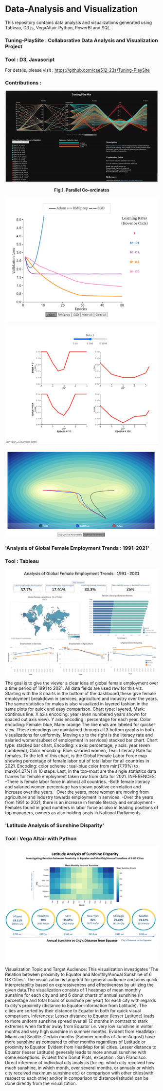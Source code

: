 # Data-Analysis and Visualization
This repository contains data analysis and visualizations generated using Tableau, D3.js, VegaAltair-Python, PowerBI and SQL. 

### Tuning-PlaySite : Collaborative Data Analysis and Visualization Project 
### Tool : D3, Javascript 
For details, please visit : https://github.com/cse512-23s/Tuning-PlaySite 


### Contributions :

<p align="center">
  <img src="Images/d3_parallelcoords.gif" alt="Fig.1. Parallel Co-ordinates" width="500" height="300" />
</p>

<p align="center">
  <strong>Fig.1. Parallel Co-ordinates</strong>
</p>



<p align="center">
  <img src="Images/tuning-playsite-pg3.png" />
</p>

<p align="center">
  <img src="Images/tuning-playsite-pg4-1.png" />
</p>

<p align="center">
  <img src="Images/tuning-playsite-pg4-2.png" />
</p>


### 'Analysis of Global Female Employment Trends : 1991-2021'
### Tool : Tableau 

<p align="center">
  <img src="Images/global_female_employment_trends_dashboard.png" />
</p>

The goal is to give the viewer a clear idea of global female employment over a time period of 1991 to 2021. All data fields are used raw for this viz. Starting with the 3 charts in the bottom of the dashboard,these give female employment breakdown in services, agriculture and industry over the years. The same statistics for males is also visualized in layered fashion in the same plots for quick and easy comparison. Chart type: layered, Mark: continous line. X axis encoding: year (even numbered years shown for spaced out axis view). Y axis encoding : percentage for each year. Color encoding: Female: blue, Male: orange The line ends are labeled for quicker view. These encodings are maintained through all 3 bottom graphs in both visualizations for uniformity. Moving up to the right is the literacy rate and salaried women(subset of employment in services) stacked bar chart. Chart type: stacked bar chart, Encoding: x axis: percentage, y axis: year (even numbered), Color encoding: Blue: salaried women, Teal: Literacy Rate for females. To the left of this chart, is the Global Female Labor Force map showing percentage of female labor out of total labor for all countries in 2021. Encoding: color scheme : teal-blue color from min(7.79%) to max(64.27%) in 10 steps. Last, in the top-most are the single statistics data frames for female employment taken raw from data for 2021.
INFERENCES: -There is female labor force in almost all countries. -Both female literacy and salaried women percentage has shown positive correlation and increase over the years. -Over the years, more women are moving from agriculture and industry towards employment in services. -Over the years from 1991 to 2021, there is an increase in female literacy and employment -Females found in good numbers in labor force as also in leading positions of top managers, owners as also holding seats in National Parliaments.


### 'Latitude Analysis of Sunshine Disparity' 
### Tool : Vega Altair with Python

<p align="center">
  <img src="Images/vega.png" />
</p>


Visualization Topic and Target Audience: This visualization investigates 'The Relation between proximity to Equator and Monthly/Annual Sunshine of 6 US Cities'. The visualization is targeted for general audience and aims quick interpretability based on expressiveness and effectiveness by utilizing the given data.The visualization consists of 1 heatmap of mean monthly sunshine for each city and and 6 donut charts of annual sunshine (in percentage and total hours of sunshine per year) for each city with regards to city's proximity (distance to Equator-information from Latitude). The cities are sorted by their distance to Equator in both for quick visual comparison. 
Inferences:
Lesser distance to Equator (lesser Latitude) leads to more uniform sunshine spread over all 12 months in contrast to stark extremes when farther away from Equator i.e. very low sunshine in winter months and very high sunshine in summer months. Evident from HeatMap : Miami and Seattle.
Certain months (Summer months of June-August) have more sunshine as compared to other months regardless of Latitude or proximity to Equator. Evident from HeatMap for all cities.
Lesser distance to Equator (lesser Latitude) generally leads to more annual sunshine with some exceptions. Evident from Donut Plots, exception : San Francisco.
Direct inference of individual city analysis (for eg. which city received how much sunshine, in which month, over several months, or annualy or which city received maximum sunshine etc) or comparison with other cities(with respect to each other and/or in comparison to distance/latitude) can be done directly from the visualization.






